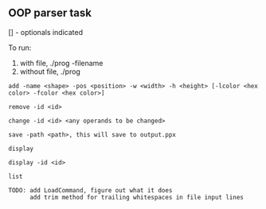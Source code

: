 ## OOP parser task
[] - optionals indicated

To run: 
1) with file, ./prog -filename <path>
2) without file, ./prog
```
add -name <shape> -pos <position> -w <width> -h <height> [-lcolor <hex color> -fcolor <hex color>]

remove -id <id>

change -id <id> <any operands to be changed>

save -path <path>, this will save to output.ppx

display

display -id <id>

list
```
```
TODO: add LoadCommand, figure out what it does
      add trim method for trailing whitespaces in file input lines
```
